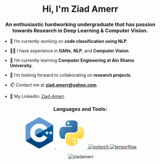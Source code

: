<h1 align="center">Hi, I'm Ziad Amerr</h1>
<h3 align="center">An enthusiastic hardworking undergraduate that has passion towards Research in Deep Learning & Computer Vision.</h3>

- 🔭 I’m currently working on **code classification using NLP**.

- 👨‍💻 I have experience in **GANs**, **NLP**, and **Computer Vision**.

- 🌱 I’m currently learning **Computer Engineering at Ain Shams University**.

- 🤝 I’m looking forward to collaborating on **research projects**.

- 📫 Contact me at **ziad.amerr@yahoo.com**.

- 📄 My LinkedIn: [Ziad-Amerr](https://www.linkedin.com/in/ziad-amerr).

<h3 align="center">Languages and Tools:</h3>
<p align="center"> <a href="https://www.w3schools.com/cpp/" target="_blank" rel="noreferrer">
  <img src="https://raw.githubusercontent.com/devicons/devicon/master/icons/cplusplus/cplusplus-original.svg" alt="cplusplus" width="20%" height="20%"/>
  </a>
  <a href="https://www.python.org" target="_blank" rel="noreferrer">
    <img src="https://raw.githubusercontent.com/devicons/devicon/master/icons/python/python-original.svg" alt="python" width="20%" height="20%"/>
  </a>
  <a href="https://pytorch.org/" target="_blank" rel="noreferrer">
    <img src="https://www.vectorlogo.zone/logos/pytorch/pytorch-icon.svg" alt="pytorch" width="20%" height="20%"/>
  </a>
  <a href="https://www.tensorflow.org" target="_blank" rel="noreferrer">
    <img src="https://www.vectorlogo.zone/logos/tensorflow/tensorflow-icon.svg" alt="tensorflow" width="20%" height="20%"/>
  </a>
</p>


<p align="center">&nbsp;<img align="center" src="https://github-readme-stats.vercel.app/api?username=ziadamerr&theme=github_dark&show_icons=true&locale=en" alt="ziadamerr" /></p>
